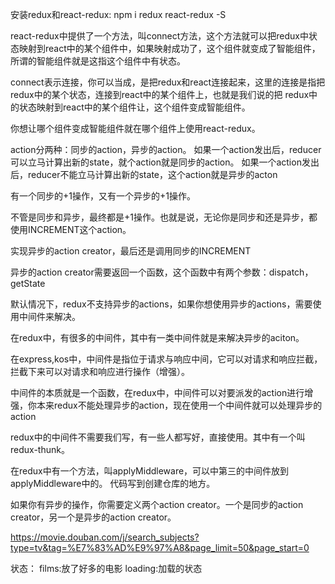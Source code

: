 
安装redux和react-redux:
    npm i redux react-redux -S

react-redux中提供了一个方法，叫connect方法，这个方法就可以把redux中状态映射到react中的某个组件中，如果映射成功了，这个组件就变成了智能组件，所谓的智能组件就是这指这个组件中有状态。

connect表示连接，你可以当成，是把redux和react连接起来，这里的连接是指把redux中的某个状态，连接到react中的某个组件上，也就是我们说的把
redux中的状态映射到react中的某个组件让，这个组件变成智能组件。

你想让哪个组件变成智能组件就在哪个组件上使用react-redux。


action分两种：同步的action，异步的action。
如果一个action发出后，reducer可以立马计算出新的state，就个action就是同步的action。
如果一个action发出后，reducer不能立马计算出新的state，这个action就是异步的acton


有一个同步的+1操作，又有一个异步的+1操作。

不管是同步和异步，最终都是+1操作。也就是说，无论你是同步和还是异步，都使用INCREMENT这个action。

实现异步的action creator，最后还是调用同步的INCREMENT


异步的action creator需要返回一个函数，这个函数中有两个参数：dispatch，getState

默认情况下，redux不支持异步的actions，如果你想使用异步的actions，需要使用中间件来解决。

在redux中，有很多的中间件，其中有一类中间件就是来解决异步的aciton。

在express,kos中，中间件是指位于请求与响应中间，它可以对请求和响应拦截，拦截下来可以对请求和响应进行操作（增强）。

中间件的本质就是一个函数，在redux中，中间件可以对要派发的action进行增强，你本来redux不能处理异步的action，现在使用一个中间件就可以处理异步的action

redux中的中间件不需要我们写，有一些人都写好，直接使用。其中有一个叫redux-thunk。


在redux中有一个方法，叫applyMiddleware，可以中第三的中间件放到applyMiddleware中的。
代码写到创建仓库的地方。

如果你有异步的操作，你需要定义两个action creator。一个是同步的action creator，另一个是异步的action creator。

https://movie.douban.com/j/search_subjects?type=tv&tag=%E7%83%AD%E9%97%A8&page_limit=50&page_start=0

状态：
    films:放了好多的电影
    loading:加载的状态

